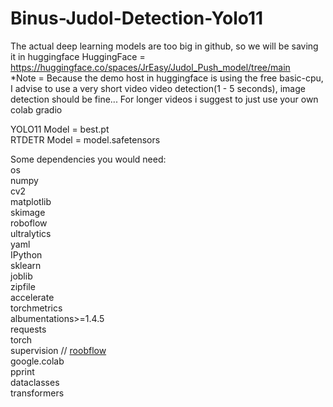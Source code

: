 # Binus-Judol-Detection-Yolo11

The actual deep learning models are too big in github, so we will be saving it in huggingface
HuggingFace = https://huggingface.co/spaces/JrEasy/Judol_Push_model/tree/main  
*Note = Because the demo host in huggingface is using the free basic-cpu, I advise to use a very short video video detection(1 - 5 seconds), image detection should be fine... For longer videos i suggest to just use your own colab gradio  

YOLO11 Model = best.pt  
RTDETR Model = model.safetensors  

Some dependencies you would need:    
os  
numpy  
cv2  
matplotlib  
skimage  
roboflow  
ultralytics  
yaml  
IPython  
sklearn  
joblib  
zipfile  
accelerate  
torchmetrics  
albumentations>=1.4.5  
requests  
torch  
supervision // [roobflow](https://github.com/roboflow/supervision.git)  
google.colab  
pprint  
dataclasses  
transformers   
